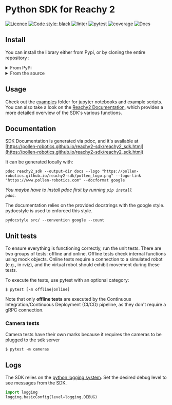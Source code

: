 # Python SDK for Reachy 2

[![Licence](https://img.shields.io/badge/licence-Apache%202.0-blue)](LICENSE) 
[![Code style: black](https://img.shields.io/badge/code%20style-black-000000.svg)](https://github.com/psf/black) 
![linter](https://github.com/pollen-robotics/reachy2-sdk/actions/workflows/lint.yml/badge.svg) 
![pytest](https://github.com/pollen-robotics/reachy2-sdk/actions/workflows/unit_tests.yml/badge.svg) 
![coverage](https://img.shields.io/endpoint?url=https://gist.githubusercontent.com/FabienDanieau/92452aca5c894f95fb934dc2a7a6815f/raw/covbadge.json)
![Docs](https://github.com/pollen-robotics/python-template/actions/workflows/docs.yml/badge.svg)

## Install

You can install the library either from Pypi, or by cloning the entire repository : 

<details> 
<summary>From PyPi</summary>

```bash
pip install reachy2-sdk -e .
```
</details>

<details>
<summary>From the source</summary>

```bash
git clone https://github.com/pollen-robotics/reachy2-sdk.git
cd reachy2-sdk
pip install -e .[dev]
```

The *[dev]* option includes tools for developers.

</details>


## Usage

Check out the [examples](src/examples/) folder for jupyter notebooks and example scripts.
You can also take a look on the [Reachy2 Documentation](https://pollen-robotics.github.io/reachy2-docs/developing-with-reachy-2/getting-started-sdk/), which provides a more detailed overview of the SDK's various functions.

## Documentation

SDK Documentation is generated via pdoc, and it's available at [https://pollen-robotics.github.io/reachy2-sdk/reachy2_sdk.html](https://pollen-robotics.github.io/reachy2-sdk/reachy2_sdk.html)


It can be generated locally with:
```console
pdoc reachy2_sdk --output-dir docs --logo "https://pollen-robotics.github.io/reachy2-sdk/pollen_logo.png" --logo-link "https://www.pollen-robotics.com" --docformat google
```

*You maybe have to install pdoc first by running <code>pip install pdoc</code>.*

The documentation relies on the provided docstrings with the google style. pydocstyle is used to enforced this style.
```console
pydocstyle src/ --convention google --count
```

## Unit tests

To ensure everything is functioning correctly, run the unit tests. There are two groups of tests: offline and online. Offline tests check internal functions using mock objects. Online tests require a connection to a simulated robot (e.g., in rviz), and the virtual robot should exhibit movement during these tests.

To execute the tests, use pytest with an optional category:

```console
$ pytest [-m offline|online]
```

Note that only **offline tests** are executed by the Continuous Integration/Continuous Deployment (CI/CD) pipeline, as they don't require a gRPC connection.

### Camera tests

Camera tests have their own marks because it requires the cameras to be plugged to the sdk server 

```console
$ pytest -m cameras
```

## Logs

The SDK relies on the [python logging system](https://docs.python.org/3/howto/logging.html). Set the desired debug level to see messages from the SDK.

```python
import logging
logging.basicConfig(level=logging.DEBUG)
```

